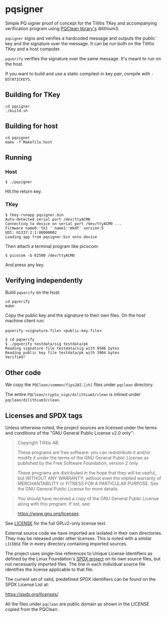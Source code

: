 # pqsigner

Simple PQ signer proof of concept for the Tillitis TKey and
accompanying verification program using [PQClean
library's](https://github.com/PQClean/PQClean) dilithium3.

`pqsigner` signs and verifies a hardcoded message and outputs the
public key and the signature over the message. It can be run both on
the Tillitis TKey and a host computer.

`pqverify` verifies the signature over the same message. It's meant to
run on the host.

If you want to build and use a static compiled-in key pair, compile
with `-DSTATICKEYS`.

## Building for TKey

```
cd pqsigner
./build.sh
```

## Building for host

```
cd pqsigner
make -f Makefile.host
```
## Running

### Host

```
$ ./pqsigner
```

Hit the return key.

### TKey

```
$ tkey-runapp pqsigner.bin 
Auto-detected serial port /dev/ttyACM0
Connecting to device on serial port /dev/ttyACM0 ...
Firmware name0:'tk1 ' name1:'mkdf' version:5
UDI: 01337:2:1:00000002
Loading app from pqsigner.bin onto device
```

Then attach a terminal program like picocom:

```
$ picocom -b 62500 /dev/ttyACM0
```

And press any key.

## Verifying independently

Build `pqverify` on the host:

```
cd pqverify
make
```

Copy the public key and the signature to their own files. On the host
machine client run:

`pqverify <signature-file> <public-key-file>`:

```
$ cd pqverify 
$ ./pqverify testdata/sig testdata/pk 
Reading signature file testdata/sig with 6586 bytes
Reading public key file testdata/pk with 3904 bytes
Verified!
```

## Other code

We copy the `PQClean/common/fips202.[ch]` files under `pqclean`
directory.

The entire `PQClean/crypto_sign/dilithium3/clean` is inlined under
`pqclean/dilithium3/clean`.

## Licenses and SPDX tags

Unless otherwise noted, the project sources are licensed under the
terms and conditions of the "GNU General Public License v2.0 only":

> Copyright Tillitis AB.
>
> These programs are free software: you can redistribute it and/or
> modify it under the terms of the GNU General Public License as
> published by the Free Software Foundation, version 2 only.
>
> These programs are distributed in the hope that they will be useful,
> but WITHOUT ANY WARRANTY; without even the implied warranty of
> MERCHANTABILITY or FITNESS FOR A PARTICULAR PURPOSE. See the GNU
> General Public License for more details.

> You should have received a copy of the GNU General Public License
> along with this program. If not, see:
>
> https://www.gnu.org/licenses

See [LICENSE](LICENSE) for the full GPLv2-only license text.

External source code we have imported are isolated in their own
directories. They may be released under other licenses. This is noted
with a similar `LICENSE` file in every directory containing imported
sources.

The project uses single-line references to Unique License Identifiers
as defined by the Linux Foundation's [SPDX project](https://spdx.org/)
on its own source files, but not necessarily imported files. The line
in each individual source file identifies the license applicable to
that file.

The current set of valid, predefined SPDX identifiers can be found on
the SPDX License List at:

https://spdx.org/licenses/

All the files under `pqclean` are public domain as shown in the LICENSE
copied from the PQClean.
